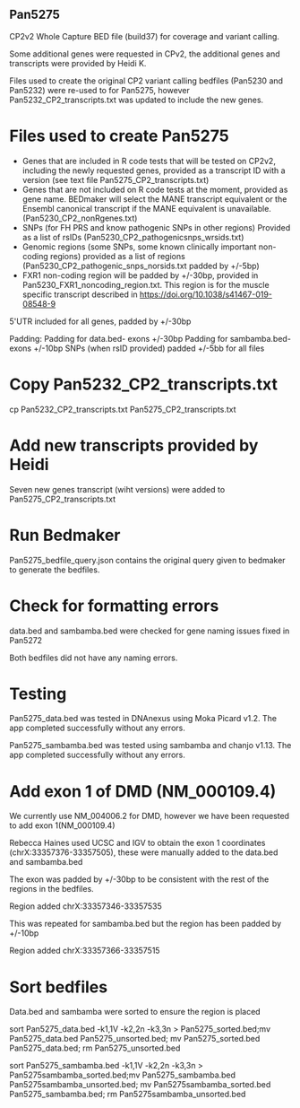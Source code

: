 ## Pan5275

CP2v2 Whole Capture BED file (build37) for coverage and variant calling.

Some additional genes were requested in CPv2, the additional genes and transcripts were provided by Heidi K.

Files used to create the original CP2 variant calling bedfiles (Pan5230 and Pan5232) were re-used to for Pan5275, however Pan5232_CP2_transcripts.txt was updated to include the new genes.


# Files used to create Pan5275
- Genes that are included in R code tests that will be tested on CP2v2, including the newly requested genes, provided as a transcript ID with a version (see text file Pan5275_CP2_transcripts.txt)
- Genes that are not included on R code tests at the moment, provided as gene name. BEDmaker will select the MANE transcript equivalent or the Ensembl canonical transcript if the MANE equivalent is unavailable. (Pan5230_CP2_nonRgenes.txt)
- SNPs (for FH PRS and know pathogenic SNPs in other regions) Provided as a list of rsIDs (Pan5230_CP2_pathogenicsnps_wrsids.txt)
- Genomic regions (some SNPs, some known clinically important non-coding regions) provided as a list of regions
(Pan5230_CP2_pathogenic_snps_norsids.txt padded by +/-5bp)
- FXR1 non-coding region will be padded by +/-30bp, provided in Pan5230_FXR1_noncoding_region.txt. This region is for the muscle specific transcript described in https://doi.org/10.1038/s41467-019-08548-9

5'UTR included for all genes, padded by +/-30bp

Padding:
Padding for data.bed- exons +/-30bp
Padding for sambamba.bed- exons +/-10bp
SNPs (when rsID provided) padded +/-5bb for all files


# Copy Pan5232_CP2_transcripts.txt

cp Pan5232_CP2_transcripts.txt Pan5275_CP2_transcripts.txt

# Add new transcripts provided by Heidi

Seven new genes transcript (wiht versions) were added to Pan5275_CP2_transcripts.txt

# Run Bedmaker
Pan5275_bedfile_query.json contains the original query given to bedmaker to generate the bedfiles.

# Check for formatting errors
data.bed and sambamba.bed were checked for gene naming issues fixed in Pan5272

Both bedfiles did not have any naming errors.

# Testing 
Pan5275_data.bed was tested in DNAnexus using Moka Picard v1.2. The app completed successfully without any errors.

Pan5275_sambamba.bed was tested using sambamba and chanjo v1.13. The app completed successfully without any errors.

# Add exon 1 of DMD (NM_000109.4)

We currently use NM_004006.2 for DMD, however we have been requested to add exon 1(NM_000109.4)

Rebecca Haines used UCSC and IGV to obtain the exon 1 coordinates (chrX:33357376-33357505), these were manually added to the data.bed and sambamba.bed 

The exon was padded by +/-30bp to be consistent with the rest of the regions in the bedfiles.

Region added chrX:33357346-33357535

This was repeated for sambamba.bed but the region has been padded by +/-10bp

Region added chrX:33357366-33357515

# Sort bedfiles

Data.bed and sambamba were sorted to ensure the region is placed 

sort Pan5275_data.bed -k1,1V -k2,2n -k3,3n > Pan5275_sorted.bed;mv Pan5275_data.bed Pan5275_unsorted.bed; mv Pan5275_sorted.bed Pan5275_data.bed; rm Pan5275_unsorted.bed

sort Pan5275_sambamba.bed -k1,1V -k2,2n -k3,3n > Pan5275sambamba_sorted.bed;mv Pan5275_sambamba.bed Pan5275sambamba_unsorted.bed; mv Pan5275sambamba_sorted.bed Pan5275_sambamba.bed; rm Pan5275sambamba_unsorted.bed

